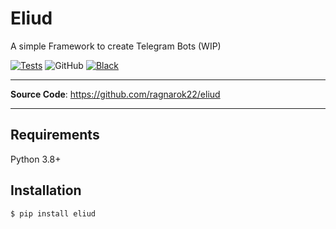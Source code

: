 # Eliud

A simple Framework to create Telegram Bots (WIP)

[![Tests](https://github.com/ragnarok22/eliud/actions/workflows/tests.yml/badge.svg)](https://github.com/ragnarok22/eliud/actions/workflows/tests.yml)
![GitHub](https://img.shields.io/github/license/ragnarok22/eliud)
[![Black](https://img.shields.io/badge/code%20style-black-000000.svg)](https://black.readthedocs.io/en/stable/)

---

[//]: # (**Documentation**: https://eliud.ragnarok22.dev)

**Source Code**: https://github.com/ragnarok22/eliud

---

## Requirements
Python 3.8+

## Installation
```shell
$ pip install eliud
```
